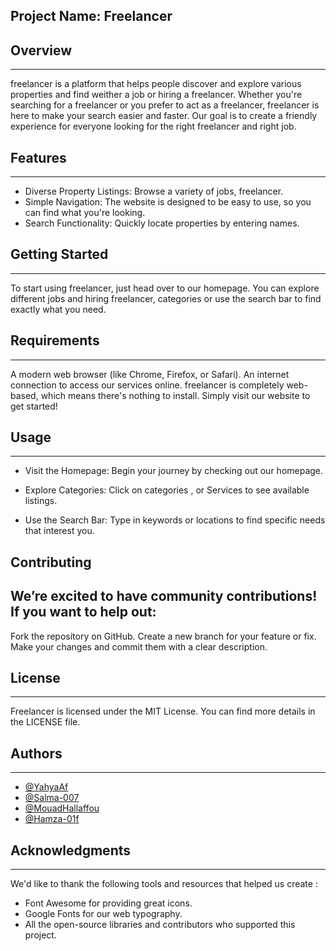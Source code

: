 
## Project Name: Freelancer

## Overview
-----------

freelancer is a platform that helps people discover and explore various properties and find weither a job or hiring a freelancer. Whether you're searching for a freelancer or you prefer to act as a freelancer,  freelancer is here to make your search easier and faster. Our goal is to create a friendly experience for everyone looking for the right freelancer and right job.

## Features
-----------

* Diverse Property Listings: Browse a variety of jobs, freelancer.
* Simple Navigation: The website is designed to be easy to use, so you can find what you're looking.
* Search Functionality: Quickly locate properties by entering names.

## Getting Started
-----------------

To start using freelancer, just head over to our homepage. You can explore different jobs and hiring freelancer, categories or use the search bar to find exactly what you need.

## Requirements
---------------

A modern web browser (like Chrome, Firefox, or Safari).
An internet connection to access our services online.
freelancer is completely web-based, which means there's nothing to install. Simply visit our website to get started!

## Usage
--------

* Visit the Homepage: Begin your journey by checking out our homepage.

* Explore Categories: Click on categories , or Services to see available listings.

* Use the Search Bar: Type in keywords or locations to find specific needs that interest you.

## Contributing
## We’re excited to have community contributions! If you want to help out:

Fork the repository on GitHub.
Create a new branch for your feature or fix.
Make your changes and commit them with a clear description.

## License
----------

Freelancer is licensed under the MIT License. You can find more details in the LICENSE file.

## Authors
----------

* [@YahyaAf](https://github.com/YahyaAf)
* [@Salma-007](https://github.com/Salma-007)
* [@MouadHallaffou](https://github.com/MouadHallaffou)
* [@Hamza-01f](https://github.com/Hamza-01f)

## Acknowledgments
------------------

We'd like to thank the following tools and resources that helped us create :

* Font Awesome for providing great icons.
* Google Fonts for our web typography.
* All the open-source libraries and contributors who supported this project.



